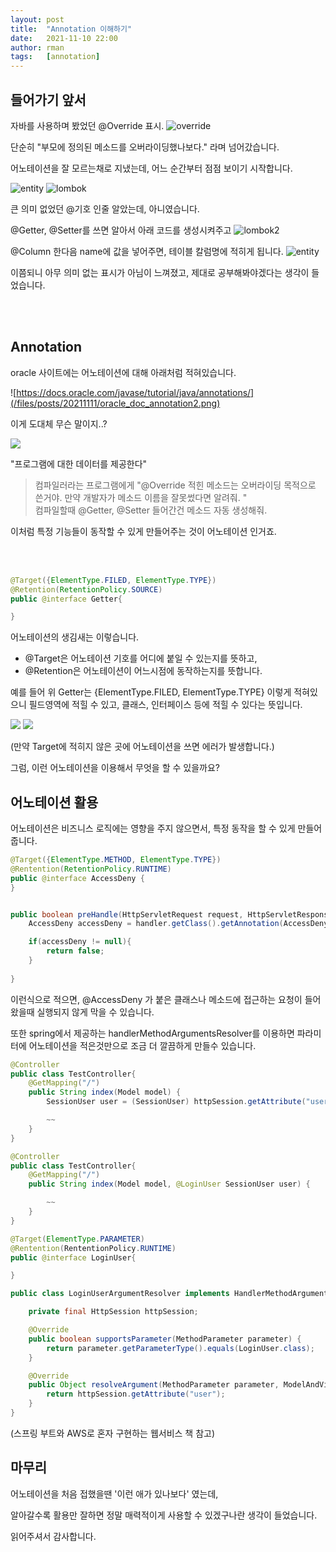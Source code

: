 ```yaml
---
layout: post
title:  "Annotation 이해하기"
date:   2021-11-10 22:00
author: rman
tags:	[annotation]
---
```


## 들어가기 앞서

자바를 사용하며 봤었던 @Override 표시.
![override](/files/posts/20211111/override.png)

단순히 "부모에 정의된 메소드를 오버라이딩했나보다."  라며 넘어갔습니다.

어노테이션을 잘 모르는채로 지냈는데, 어느 순간부터 점점 보이기 시작합니다.


![entity](/files/posts/20211111/entity2.png)
![lombok](/files/posts/20211111/getter.png)


큰 의미 없었던 @기호 인줄 알았는데, 아니였습니다.


@Getter, @Setter를 쓰면  알아서 아래 코드를 생성시켜주고
![lombok2](/files/posts/20211111/getter2.png)

@Column 한다음 name에 값을 넣어주면,   테이블 칼럼명에 적히게 됩니다.
![entity](/files/posts/20211111/entity2.png)


이쯤되니 아무 의미 없는 표시가 아님이 느껴졌고, 제대로 공부해봐야겠다는 생각이 들었습니다.

<br/><br/>

## Annotation  

oracle 사이트에는  어노테이션에 대해 아래처럼 적혀있습니다.

![https://docs.oracle.com/javase/tutorial/java/annotations/](/files/posts/20211111/oracle_doc_annotation2.png)

이게 도대체 무슨 말이지..?  


![](/files/posts/20211111/ohno.png)


"프로그램에 대한 데이터를 제공한다"

>컴파일러라는 프로그램에게  "@Override 적힌 메소드는 오버라이딩 목적으로 쓴거야. 만약 개발자가 메소드 이름을 잘못썼다면 알려줘. "<br/>
>컴파일할때 @Getter, @Setter 들어간건 메소드 자동 생성해줘.

이처럼 특정 기능들이 동작할 수 있게 만들어주는 것이 어노테이션 인거죠.


<br/><br/>
```java
@Target({ElementType.FILED, ElementType.TYPE})
@Retention(RetentionPolicy.SOURCE)
public @interface Getter{

}
```

어노테이션의 생김새는 이렇습니다.
- @Target은 어노테이션 기호를 어디에 붙일 수 있는지를 뜻하고,
- @Retention은 어노테이션이 어느시점에 동작하는지를 뜻합니다.

예를 들어 위 Getter는 {ElementType.FILED, ElementType.TYPE} 이렇게 적혀있으니
필드영역에 적힐 수 있고,  클래스, 인터페이스 등에 적힐 수 있다는 뜻입니다.




![](/files/posts/20211111/e_getter_2.png)
![](/files/posts/20211111/e_getter_1.png)


(만약 Target에 적히지 않은 곳에 어노테이션을 쓰면 에러가 발생합니다.)

그럼, 이런 어노테이션을 이용해서 무엇을 할 수 있을까요?

## 어노테이션 활용

어노테이션은 비즈니스 로직에는 영향을 주지 않으면서, 특정 동작을 할 수 있게 만들어줍니다.

```java
@Target({ElementType.METHOD, ElementType.TYPE})
@Rentention(RetentionPolicy.RUNTIME)
public @interface AccessDeny {
}
```

```java

public boolean preHandle(HttpServletRequest request, HttpServletResponse response, Object handler){
    AccessDeny accessDeny = handler.getClass().getAnnotation(AccessDeny.class);

    if(accessDeny != null){
        return false;
    }
    
}
```

이런식으로 적으면, @AccessDeny 가 붙은 클래스나 메소드에 접근하는 요청이 들어왔을때 실행되지 않게 막을 수 있습니다.


또한 spring에서 제공하는 handlerMethodArgumentsResolver를 이용하면 파라미터에 어노테이션을 적은것만으로 조금 더 깔끔하게 만들수 있습니다.


```java
@Controller
public class TestController{
    @GetMapping("/")
    public String index(Model model) {
        SessionUser user = (SessionUser) httpSession.getAttribute("user");

        ~~
    }
}

```

```java
@Controller
public class TestController{
    @GetMapping("/")
    public String index(Model model, @LoginUser SessionUser user) {

        ~~
    }
}
```


```java
@Target(ElementType.PARAMETER)
@Rentention(RententionPolicy.RUNTIME)
public @interface LoginUser{

}
```

```java
public class LoginUserArgumentResolver implements HandlerMethodArgumentResolver {

    private final HttpSession httpSession;

    @Override
    public boolean supportsParameter(MethodParameter parameter) {
        return parameter.getParameterType().equals(LoginUser.class);
    }

    @Override
    public Object resolveArgument(MethodParameter parameter, ModelAndViewContainer mavContainer, NativeWebRequest webRequest, WebDataBinderFactory binderFactory) throws Exception {
        return httpSession.getAttribute("user");
    }
}
```



(스프링 부트와 AWS로 혼자 구현하는 웹서비스 책 참고)


## 마무리

어노테이션을 처음 접했을땐 '이런 애가 있나보다' 였는데,

알아갈수록 활용만 잘하면 정말 매력적이게 사용할 수 있겠구나란 생각이 들었습니다.

읽어주셔서 감사합니다.



